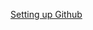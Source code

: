 [Setting up Github](https://docs.google.com/document/d/e/2PACX-1vT2d-0ci0HPO_4-Tuj3zvdqGXFwhe5HOnpqDZFclTQ_M55dfc19MeDf4yMMtYSejWD5-3nPfQ67sk2e/pub)
